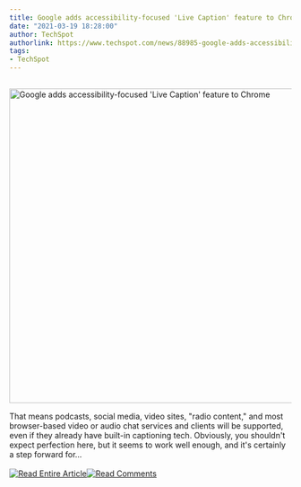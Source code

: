 ```yaml
---
title: Google adds accessibility-focused 'Live Caption' feature to Chrome
date: "2021-03-19 18:28:00"
author: TechSpot
authorlink: https://www.techspot.com/news/88985-google-adds-accessibility-focused-live-caption-feature-chrome.html
tags:
- TechSpot
---
```

<a href="https://www.techspot.com/news/88985-google-adds-accessibility-focused-live-caption-feature-chrome.html" target="_blank"><img src="https://static.techspot.com/images2/news/ts3_thumbs/2020/11/2020-11-03-ts3_thumbs-e78.jpg" width="800" height="560" style="padding: 15px 0" title="Google adds accessibility-focused 'Live Caption' feature to Chrome" /></a><br />That means podcasts, social media, video sites, "radio content," and most browser-based video or audio chat services and clients will be supported, even if they already have built-in captioning tech. Obviously, you shouldn't expect perfection here, but it seems to work well enough, and it's certainly a step forward for...<br /><br /><a href="https://www.techspot.com/news/88985-google-adds-accessibility-focused-live-caption-feature-chrome.html"><img src="https://static.techspot.com/images/rss/rss_buttons_01.png" border="0" alt="Read Entire Article" /></a><a href="https://www.techspot.com/news/88985-google-adds-accessibility-focused-live-caption-feature-chrome.html#comments"><img src="https://static.techspot.com/images/rss/rss_buttons_02.png" border="0" alt="Read Comments" /></a><br /><br />